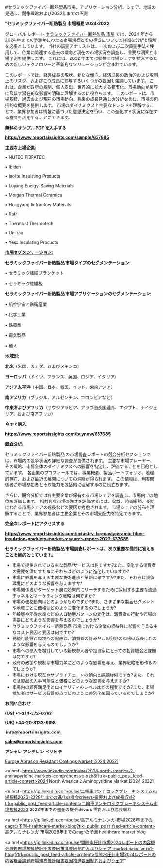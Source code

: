 #セラミックファイバー断熱製品市場、アプリケーション分析、シェア、地域の見通し、競争戦略および2032年までの予測

"<strong>セラミックファイバー断熱製品 市場概要 2024-2032</strong>

グローバル レポート <a href=https://www.reportsinsights.com/sample/637685>セラミックファイバー断熱製品 市場</a> では、2024 年から 2024 年までの予測年にわたる市場規模とその構成についての詳細な分析と理解を必要としています。 当社の調査アナリストは、一次および二次調査手法を使用して、企業に関連する過去の傾向と現在の市場状況を調査し、重要な洞察と市場予測を提供します。 これには、2032 年までに収益と市場シェアを拡大​​するための新しいテクノロジーと革新的なソリューションが含まれています。

このレポートでは、経済成長の現状、新たな傾向、経済成長の政治的および規制上のリスク、およびこの成長に寄与するいくつかの要因も強調しています。 これは、企業が政府の規制、個人支出、世界的に拡大する都市化、市場動向が業界に及ぼす潜在的な影響を明確に理解するのに役立ちます。 このレポートは、市場規模、過去および現在の市場動向、将来の成長見通しの分析を含む、市場の包括的な概要を提供します。 市場のダイナミクスと主要なトレンドを理解することで、業界参加者は情報に基づいた意思決定を行い、この進化する状況に存在する機会を活用することができます。

<strong><b>無料のサンプル PDF を入手する</b></strong>

<a href=https://www.reportsinsights.com/sample/637685><strong><u>https://www.reportsinsights.com/sample/637685</u></strong></a>

<strong>主要な上場企業:</strong>

• NUTEC FIBRATEC

• Ibiden

• Isolite Insulating Products

• Luyang Energy-Saving Materials

• Morgan Thermal Ceramics

• Hongyang Refractory Materials

• Rath

• Thermost Thermotech

• Unifrax

• Yeso Insulating Products

<strong><u>市場セグメンテーション</u></strong><strong><u>:</u></strong>

<strong>セラミックファイバー断熱製品 市場タイプのセグメンテーション:</strong>

• セラミック繊維ブランケット

• セラミック繊維板

<strong>セラミックファイバー断熱製品 市場アプリケーションのセグメンテーション:</strong>

• 航空宇宙と防衛産業

• 化学工業

• 鉄鋼業

• 電気製品

• 他人

<strong><u>地域別</u></strong><strong><u>:</u></strong>

<strong>北米</strong>（米国、カナダ、およびメキシコ）

<strong>ヨーロッパ</strong>（ドイツ、フランス、英国、ロシア、イタリア）

<strong>アジア太平洋</strong>（中国、日本、韓国、インド、東南アジア）

<strong>南アメリカ</strong>（ブラジル、アルゼンチン、コロンビアなど）

<strong>中東およびアフリカ</strong>（サウジアラビア、アラブ首長国連邦、エジプト、ナイジェリア、および南アフリカ）

<strong>今すぐ購入</strong>

<a href=https://www.reportsinsights.com/buynow/637685><strong><u>https://www.reportsinsights.com/buynow/637685</u></strong></a>

<strong><u>競合分析:</u></strong>

セラミックファイバー断熱製品 の市場調査レポートの競合分析セクションでは、市場内の競争状況の詳細な調査が提供されます。 主要な市場プレーヤー、その戦略、市場全体のダイナミクスへの影響を特定し、評価することを目的としています。 各企業のプロフィールでは、事業概要、製品ポートフォリオ、地理的存在、および最近の展開についての洞察が得られます。 この情報は、利害関係者が市場参加者とその能力を包括的に理解するのに役立ちます。

さらに、競合分析では各主要企業が保有する市場シェアを調査し、市場内での地位を評価します。 相対的な市場の強さを評価するには、収益、時価総額、長期にわたる市場シェアの成長などの要因が考慮されます。 市場シェアの分布を理解することで、業界参加者は主要企業とその市場支配力を特定できます。

<strong>完全なレポートにアクセスする</strong>

<a href=https://www.reportsinsights.com/industry-forecast/ceramic-fiber-insulation-products-market-research-report-2022-637685><strong><u><b>https://www.reportsinsights.com/industry-forecast/ceramic-fiber-insulation-products-market-research-report-2022-637685</b></u></strong></a>

<strong><b>セラミックファイバー断熱製品 市場調査レポートは、次の重要な質問に答えることを目的としています。</b></strong>
<ul>
  <li>市場で提供されている主な製品/サービスは何ですか?また、変化する消費者の需要を満たすためにそれらはどのように進化していますか?</li>
  <li>市場に影響を与える主要な技術進歩と革新は何ですか?また、それらは競争環境にどのような影響を与えますか?</li>
  <li>市場関係者がターゲット層に効果的にリーチするために採用する主要な流通チャネルとマーケティング戦略は何ですか?</li>
  <li>市場の価格動向はどのようなものですか?また、さまざまな製品セグメントや地域ごとに価格はどのように変化するのでしょうか?</li>
  <li>年齢層や所得水準などの人口動態パターンの変化は、消費者の行動や市場の需要にどのような影響を与えるのでしょうか?</li>
  <li>セラミックファイバー断熱製品 市場における企業の収益性に影響を与える主なコスト要因と要因は何ですか?</li>
  <li>持続可能性と環境への配慮は、消費者の好みやこの分野の市場の成長にどのような影響を与えるのでしょうか?</li>
  <li>市場への参入を検討している新規参入者や投資家にとっての投資機会と課題は何ですか?</li>
  <li>政府の政策や規制は市場力学にどのような影響を与え、業界戦略を形作るのでしょうか?</li>
  <li>市場における現在のサプライチェーンの傾向と課題は何ですか?また、それらは製品の入手可能性と価格にどのような影響を与えますか?</li>
  <li>市場内の顧客満足度とロイヤリティのレベルはどの程度ですか?また、市場参加者はサービス品質の点でどのように差別化を図っているのでしょうか?</li>
</ul>
<strong>お問い合わせ：</strong>

<strong>(US) +1-214-272-0393</strong>

<strong>(UK) +44-20-8133-9198</strong>

<strong> </strong><a href=info@reportsinsights.com><strong><u>info@reportsinsights.com</u></strong></a>

<a href=sales@reportsinsights.com><strong><u>sales@reportsinsights.com</u></strong></a>

<strong>アンセレ アンデレン ベリヒテ</strong>

<a href=https://www.linkedin.com/pulse/europe-abrasion-resistant-coatings-market-cagr-wgtic/>Europe Abrasion Resistant Coatings Market [2024 2032]</a>

<a href=https://www.linkedin.com/pulse/2024-north-america-2-aminopyridine-markets-comprehensive-xzh8f?trk=public_post_feed-article-content>2024 North America 2 Aminopyridine Market [2024 2032]</a>

<a href=https://jp.linkedin.com/pulse/二輪車アンチロックブレーキシステム市場規模2023-2028年までの進化の機会drivers-需要および成長収益?trk=public_post_feed-article-content>二輪車アンチロックブレーキシステム市場規模2023 2028年までの進化の機会drivers 需要および成長収益</a>

<a href=https://jp.linkedin.com/pulse/高アルミナレンガ-市場2028年までのcagrの予測-healthcare-market-blog?trk=public_post_feed-article-content>高アルミナレンガ 市場2028年までのcagrの予測 healthcare market blog</a>

<a href=https://jp.linkedin.com/pulse/間隙水圧計市場2024レポートの内容機会課題市場規模統計阻害要因推進要因制約およびシェア-market-excellence1-htpqf?trk=public_post_feed-article-content>間隙水圧計市場2024レポートの内容機会課題市場規模統計阻害要因推進要因制約およびシェア</a>"
